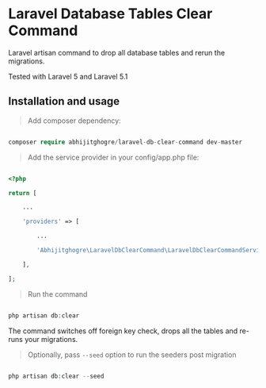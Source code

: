 Laravel Database Tables Clear Command
====================================

Laravel artisan command to drop all database tables and rerun the migrations.

Tested with Laravel 5 and Laravel 5.1


Installation and usage
----------------------


>Add composer dependency:

```php

composer require abhijitghogre/laravel-db-clear-command dev-master

```


>Add the service provider in your config/app.php file:

```php

<?php

return [

    ...

    'providers' => [

        ...

        'Abhijitghogre\LaravelDbClearCommand\LaravelDbClearCommandServiceProvider',

    ],

];

```


>Run the command

```php

php artisan db:clear

```


The command switches off foreign key check, drops all the tables and re-runs your migrations.


>Optionally, pass ```--seed``` option to run the seeders post migration

```php

php artisan db:clear --seed

```
